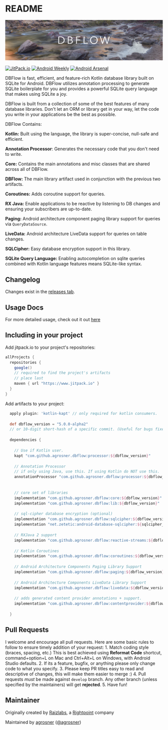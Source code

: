 # README

![Image](https://github.com/agrosner/DBFlow/blob/develop/dbflow_banner.png?raw=true)

[![JitPack.io](https://img.shields.io/badge/JitPack.io-5.0.0alpha2-red.svg?style=flat)](https://jitpack.io/#Raizlabs/DBFlow) [![Android Weekly](http://img.shields.io/badge/Android%20Weekly-%23129-2CB3E5.svg?style=flat)](http://androidweekly.net/issues/issue-129) [![Android Arsenal](https://img.shields.io/badge/Android%20Arsenal-DBFlow-brightgreen.svg?style=flat)](https://android-arsenal.com/details/1/1134)

DBFlow is fast, efficient, and feature-rich Kotlin database library built on SQLite for Android. DBFlow utilizes annotation processing to generate SQLite boilerplate for you and provides a powerful SQLite query language that makes using SQLite a joy.

DBFlow is built from a collection of some of the best features of many database libraries. Don't let an ORM or library get in your way, let the code you write in your applications be the best as possible.

DBFlow Contains:

**Kotlin:** Built using the language, the library is super-concise, null-safe and efficient.

**Annotation Processor**: Generates the necessary code that you don't need to write.

**Core:** Contains the main annotations and misc classes that are shared across all of DBFlow.

**DBFlow:** The main library artifact used in conjunction with the previous two artifacts.

**Coroutines:** Adds coroutine support for queries.

**RX Java:** Enable applications to be reactive by listening to DB changes and ensuring your subscribers are up-to-date.

**Paging:** Android architecture component paging library support for queries via `QueryDataSource`.

**LiveData:** Android architecture LiveData support for queries on table changes.

**SQLCipher:** Easy database encryption support in this library.

**SQLite Query Language:** Enabling autocompletion on sqlite queries combined with Kotlin language features means SQLite-like syntax.

## Changelog

Changes exist in the [releases tab](https://github.com/Raizlabs/DBFlow/releases).

## Usage Docs

For more detailed usage, check out it out [here](https://dbflow.gitbook.io/dbflow/)

## Including in your project

Add jitpack.io to your project's repositories:

```groovy
allProjects {
  repositories {
    google() 
    // required to find the project's artifacts
    // place last
    maven { url "https://www.jitpack.io" }
  }
}
```

Add artifacts to your project:

```groovy
  apply plugin: 'kotlin-kapt' // only required for kotlin consumers.

  def dbflow_version = "5.0.0-alpha2"
  // or 10-digit short-hash of a specific commit. (Useful for bugs fixed in develop, but not in a release yet)

  dependencies {

    // Use if Kotlin user.
    kapt "com.github.agrosner.dbflow:processor:${dbflow_version}"

    // Annotation Processor
    // if only using Java, use this. If using Kotlin do NOT use this.
    annotationProcessor "com.github.agrosner.dbflow:processor:${dbflow_version}"


    // core set of libraries
    implementation "com.github.agrosner.dbflow:core:${dbflow_version}"
    implementation "com.github.agrosner.dbflow:lib:${dbflow_version}"

    // sql-cipher database encryption (optional)
    implementation "com.github.agrosner.dbflow:sqlcipher:${dbflow_version}"
    implementation "net.zetetic:android-database-sqlcipher:${sqlcipher_version}@aar"

    // RXJava 2 support
    implementation "com.github.agrosner.dbflow:reactive-streams:${dbflow_version}"

    // Kotlin Coroutines
    implementation "com.github.agrosner.dbflow:coroutines:${dbflow_version}"

    // Android Architecture Components Paging Library Support
    implementation "com.github.agrosner.dbflow:paging:${dbflow_version}"

    // Android Architecture Components LiveData Library Support
    implementation "com.github.agrosner.dbflow:livedata:${dbflow_version}"

    // adds generated content provider annotations + support.
    implementation "com.github.agrosner.dbflow:contentprovider:${dbflow_version}"

  }
```

## Pull Requests

I welcome and encourage all pull requests. Here are some basic rules to follow to ensure timely addition of your request: 1. Match coding style \(braces, spacing, etc.\) This is best achieved using **Reformat Code** shortcut, command+option+L on Mac and Ctrl+Alt+L on Windows, with Android Studio defaults. 2. If its a feature, bugfix, or anything please only change code to what you specify. 3. Please keep PR titles easy to read and descriptive of changes, this will make them easier to merge :\) 4. Pull requests _must_ be made against `develop` branch. Any other branch \(unless specified by the maintainers\) will get **rejected**. 5. Have fun!

## Maintainer

Originally created by [Raizlabs](https://www.raizlabs.com), a [Rightpoint](https://www.rightpoint.com) company

Maintained by [agrosner](https://github.com/agrosner) \([@agrosner](https://www.twitter.com/agrosner)\)

